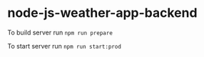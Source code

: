 # node-js-weather-app-backend

To build server run ```npm run prepare```

To start server run ```npm run start:prod```
